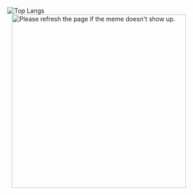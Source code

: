 
 ![Top Langs](https://github-readme-stats.vercel.app/api/top-langs/?username=rohcatman&hide=,css,scss,html&theme=tokyonight)
<img src='https://random-memer.herokuapp.com/' title="Meme" alt="Please refresh the page if the meme doesn't show up." style="height : auto; width:400px; margin-left : 10px; margin-right : 10px;">

<!-- Markdown -->

